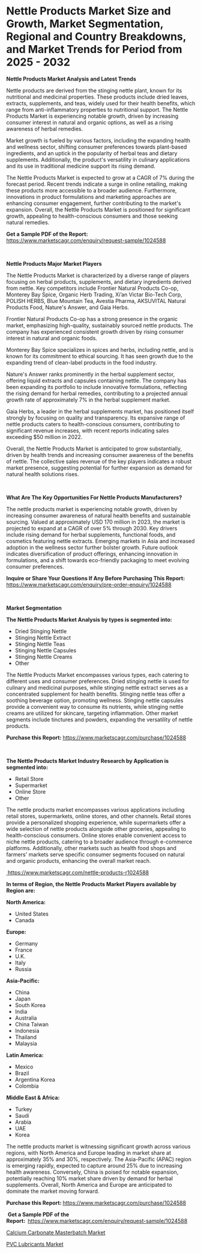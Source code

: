 <p><h1>Nettle Products Market Size and Growth, Market Segmentation, Regional and Country Breakdowns, and Market Trends for Period from 2025 -  2032</h1></p><p><strong>Nettle Products Market Analysis and Latest Trends</strong></p>
<p><p>Nettle products are derived from the stinging nettle plant, known for its nutritional and medicinal properties. These products include dried leaves, extracts, supplements, and teas, widely used for their health benefits, which range from anti-inflammatory properties to nutritional support. The Nettle Products Market is experiencing notable growth, driven by increasing consumer interest in natural and organic options, as well as a rising awareness of herbal remedies.</p><p>Market growth is fueled by various factors, including the expanding health and wellness sector, shifting consumer preferences towards plant-based ingredients, and an uptick in the popularity of herbal teas and dietary supplements. Additionally, the product's versatility in culinary applications and its use in traditional medicine support its rising demand.</p><p>The Nettle Products Market is expected to grow at a CAGR of 7% during the forecast period. Recent trends indicate a surge in online retailing, making these products more accessible to a broader audience. Furthermore, innovations in product formulations and marketing approaches are enhancing consumer engagement, further contributing to the market's expansion. Overall, the Nettle Products Market is positioned for significant growth, appealing to health-conscious consumers and those seeking natural remedies.</p></p>
<p><strong>Get a Sample PDF of the Report:&nbsp;</strong> <a href="https://www.marketscagr.com/enquiry/request-sample/1024588?utm_campaign=1944&utm_medium=2&utm_source=Github&utm_content=ia&utm_term=06032025&utm_id=nettle-products">https://www.marketscagr.com/enquiry/request-sample/1024588</a></p>
<p>&nbsp;</p>
<p><strong>Nettle Products Major Market Players</strong></p>
<p><p>The Nettle Products Market is characterized by a diverse range of players focusing on herbal products, supplements, and dietary ingredients derived from nettle. Key competitors include Frontier Natural Products Co-op, Monterey Bay Spice, Organic Herb Trading, Xi’an Victar Bio-Tech Corp, POLISH HERBS, Blue Mountain Tea, Avestia Pharma, AKSUVITAL Natural Products Food, Nature's Answer, and Gaia Herbs.</p><p>Frontier Natural Products Co-op has a strong presence in the organic market, emphasizing high-quality, sustainably sourced nettle products. The company has experienced consistent growth driven by rising consumer interest in natural and organic foods. </p><p>Monterey Bay Spice specializes in spices and herbs, including nettle, and is known for its commitment to ethical sourcing. It has seen growth due to the expanding trend of clean-label products in the food industry.</p><p>Nature's Answer ranks prominently in the herbal supplement sector, offering liquid extracts and capsules containing nettle. The company has been expanding its portfolio to include innovative formulations, reflecting the rising demand for herbal remedies, contributing to a projected annual growth rate of approximately 7% in the herbal supplement market.</p><p>Gaia Herbs, a leader in the herbal supplements market, has positioned itself strongly by focusing on quality and transparency. Its expansive range of nettle products caters to health-conscious consumers, contributing to significant revenue increases, with recent reports indicating sales exceeding $50 million in 2022.</p><p>Overall, the Nettle Products Market is anticipated to grow substantially, driven by health trends and increasing consumer awareness of the benefits of nettle. The collective sales revenue of the key players indicates a robust market presence, suggesting potential for further expansion as demand for natural health solutions rises.</p></p>
<p>&nbsp;</p>
<p><strong>What Are The Key Opportunities For Nettle Products Manufacturers?</strong></p>
<p><p>The nettle products market is experiencing notable growth, driven by increasing consumer awareness of natural health benefits and sustainable sourcing. Valued at approximately USD 170 million in 2023, the market is projected to expand at a CAGR of over 5% through 2030. Key drivers include rising demand for herbal supplements, functional foods, and cosmetics featuring nettle extracts. Emerging markets in Asia and increased adoption in the wellness sector further bolster growth. Future outlook indicates diversification of product offerings, enhancing innovation in formulations, and a shift towards eco-friendly packaging to meet evolving consumer preferences.</p></p>
<p><strong>Inquire or Share Your Questions If Any Before Purchasing This Report:</strong> <a href="https://www.marketscagr.com/enquiry/pre-order-enquiry/1024588?utm_campaign=1944&utm_medium=2&utm_source=Github&utm_content=ia&utm_term=06032025&utm_id=nettle-products">https://www.marketscagr.com/enquiry/pre-order-enquiry/1024588</a></p>
<p>&nbsp;</p>
<p><strong>Market Segmentation</strong></p>
<p><strong>The Nettle Products Market Analysis by types is segmented into:</strong></p>
<p><ul><li>Dried Stinging Nettle</li><li>Stinging Nettle Extract</li><li>Stinging Nettle Teas</li><li>Stinging Nettle Capsules</li><li>Stinging Nettle Creams</li><li>Other</li></ul></p>
<p><p>The Nettle Products Market encompasses various types, each catering to different uses and consumer preferences. Dried stinging nettle is used for culinary and medicinal purposes, while stinging nettle extract serves as a concentrated supplement for health benefits. Stinging nettle teas offer a soothing beverage option, promoting wellness. Stinging nettle capsules provide a convenient way to consume its nutrients, while stinging nettle creams are utilized for skincare, targeting inflammation. Other market segments include tinctures and powders, expanding the versatility of nettle products.</p></p>
<p><strong>Purchase this Report:&nbsp;</strong><a href="https://www.marketscagr.com/purchase/1024588?utm_campaign=1944&utm_medium=2&utm_source=Github&utm_content=ia&utm_term=06032025&utm_id=nettle-products">https://www.marketscagr.com/purchase/1024588</a></p>
<p>&nbsp;</p>
<p><strong>The Nettle Products Market Industry Research by Application is segmented into:</strong></p>
<p><ul><li>Retail Store</li><li>Supermarket</li><li>Online Store</li><li>Other</li></ul></p>
<p><p>The nettle products market encompasses various applications including retail stores, supermarkets, online stores, and other channels. Retail stores provide a personalized shopping experience, while supermarkets offer a wide selection of nettle products alongside other groceries, appealing to health-conscious consumers. Online stores enable convenient access to niche nettle products, catering to a broader audience through e-commerce platforms. Additionally, other markets such as health food shops and farmers' markets serve specific consumer segments focused on natural and organic products, enhancing the overall market reach.</p></p>
<p><a href="https://www.marketscagr.com/nettle-products-r1024588?utm_campaign=1944&utm_medium=2&utm_source=Github&utm_content=ia&utm_term=06032025&utm_id=nettle-products">&nbsp;https://www.marketscagr.com/nettle-products-r1024588</a></p>
<p><strong>In terms of Region, the Nettle Products Market Players available by Region are:</strong></p>
<p>
    <p> <strong> North America: </strong>
        <ul>
            <li>United States</li>
            <li>Canada</li>
        </ul>
        </p> 
    <p> <strong> Europe: </strong>
        <ul>
            <li>Germany</li>
            <li>France</li>
            <li>U.K.</li>
            <li>Italy</li>
            <li>Russia</li>
        </ul>
        </p> 
    <p> <strong> Asia-Pacific: </strong>
        <ul>
            <li>China</li>
            <li>Japan</li>
            <li>South Korea</li>
            <li>India</li>
            <li>Australia</li>
            <li>China Taiwan</li>
            <li>Indonesia</li>
            <li>Thailand</li>
            <li>Malaysia</li>
        </ul>
        </p> 
    <p> <strong> Latin America: </strong>
        <ul>
            <li>Mexico</li>
            <li>Brazil</li>
            <li>Argentina Korea</li>
            <li>Colombia</li>
        </ul>
        </p> 
    <p> <strong> Middle East & Africa: </strong>
        <ul>
            <li>Turkey</li>
            <li>Saudi</li>
            <li>Arabia</li>
            <li>UAE</li>
            <li>Korea</li>
        </ul>
    </p>
    </p>
<p><p>The nettle products market is witnessing significant growth across various regions, with North America and Europe leading in market share at approximately 35% and 30%, respectively. The Asia-Pacific (APAC) region is emerging rapidly, expected to capture around 25% due to increasing health awareness. Conversely, China is poised for notable expansion, potentially reaching 10% market share driven by demand for herbal supplements. Overall, North America and Europe are anticipated to dominate the market moving forward.</p></p>
<p><strong>Purchase this Report: </strong><a href="https://www.marketscagr.com/purchase/1024588?utm_campaign=1944&utm_medium=2&utm_source=Github&utm_content=ia&utm_term=06032025&utm_id=nettle-products">https://www.marketscagr.com/purchase/1024588</a></p>
<p>&nbsp;<strong>Get a Sample PDF of the Report:&nbsp;&nbsp;</strong><a href="https://www.marketscagr.com/enquiry/request-sample/1024588?utm_campaign=1944&utm_medium=2&utm_source=Github&utm_content=ia&utm_term=06032025&utm_id=nettle-products">https://www.marketscagr.com/enquiry/request-sample/1024588</a></p>
<p><strong></strong></p>
<p><p><a href="https://github.com/perbetpereir/Market-Research-Report-List-1/blob/main/calcium-carbonate-masterbatch-market.md?utm_campaign=1944&utm_medium=2&utm_source=Github&utm_content=ia&utm_term=06032025&utm_id=nettle-products">Calcium Carbonate Masterbatch Market</a></p><p><a href="https://github.com/Chiragrp22/Market-Research-Report-List-7/blob/main/pvc-lubricants-market.md?utm_campaign=1944&utm_medium=2&utm_source=Github&utm_content=ia&utm_term=06032025&utm_id=nettle-products">PVC Lubricants Market</a></p></p>